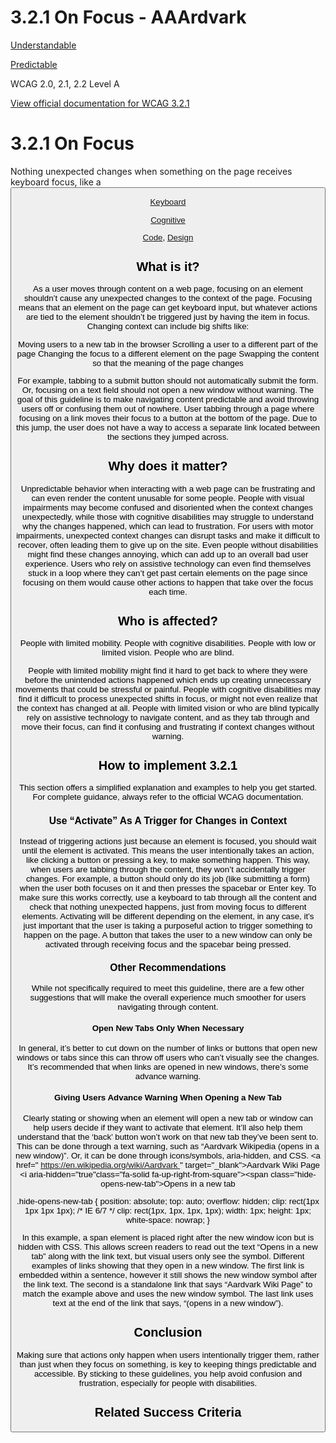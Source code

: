 # 3.2.1 On Focus - AAArdvark

[Understandable](https://aaardvarkaccessibility.com/wcag-principle/understandable/)

[Predictable](https://aaardvarkaccessibility.com/wcag-guideline/predictable/)

WCAG 2.0, 2.1, 2.2
Level A

[View official documentation for WCAG 3.2.1](https://www.w3.org/WAI/WCAG22/Understanding/on-focus.html)

# 3.2.1 On Focus

Nothing unexpected changes when something on the page receives keyboard focus, like a <button>

[Keyboard](https://aaardvarkaccessibility.com/wcag-theme/keyboard/) 

 

[Cognitive](https://aaardvarkaccessibility.com/wcag-disability/cognitive/) 

 

[Code](https://aaardvarkaccessibility.com/wcag-responsibility/code/), [Design](https://aaardvarkaccessibility.com/wcag-responsibility/design/) 

## What is it?

As a user moves through content on a web page, focusing on an element shouldn’t cause any unexpected changes to the context of the page. Focusing means that an element on the page can get keyboard input, but whatever actions are tied to the element shouldn’t be triggered just by having the item in focus.
Changing context can include big shifts like:

Moving users to a new tab in the browser
Scrolling a user to a different part of the page
Changing the focus to a different element on the page
Swapping the content so that the meaning of the page changes

For example, tabbing to a submit button should not automatically submit the form. Or, focusing on a text field should not open a new window without warning.
The goal of this guideline is to make navigating content predictable and avoid throwing users off or confusing them out of nowhere.
User tabbing through a page where focusing on a link moves their focus to a button at the bottom of the page. Due to this jump, the user does not have a way to access a separate link located between the sections they jumped across.

## Why does it matter?

Unpredictable behavior when interacting with a web page can be frustrating and can even render the content unusable for some people.
People with visual impairments may become confused and disoriented when the context changes unexpectedly, while those with cognitive disabilities may struggle to understand why the changes happened, which can lead to frustration.
For users with motor impairments, unexpected context changes can disrupt tasks and make it difficult to recover, often leading them to give up on the site. Even people without disabilities might find these changes annoying, which can add up to an overall bad user experience.
Users who rely on assistive technology can even find themselves stuck in a loop where they can’t get past certain elements on the page since focusing on them would cause other actions to happen that take over the focus each time.

## Who is affected?

People with limited mobility. People with cognitive disabilities. People with low or limited vision. People who are blind.

People with limited mobility might find it hard to get back to where they were before the unintended actions happened which ends up creating unnecessary movements that could be stressful or painful.
People with cognitive disabilities may find it difficult to process unexpected shifts in focus, or might not even realize that the context has changed at all.
People with limited vision or who are blind typically rely on assistive technology to navigate content, and as they tab through and move their focus, can find it confusing and frustrating if context changes without warning.

## How to implement 3.2.1

This section offers a simplified explanation and examples to help you get started. For complete guidance, always refer to the official WCAG documentation.

### Use “Activate” As A Trigger for Changes in Context

Instead of triggering actions just because an element is focused, you should wait until the element is activated. This means the user intentionally takes an action, like clicking a button or pressing a key, to make something happen. This way, when users are tabbing through the content, they won’t accidentally trigger changes.
For example, a button should only do its job (like submitting a form) when the user both focuses on it and then presses the spacebar or Enter key.
To make sure this works correctly, use a keyboard to tab through all the content and check that nothing unexpected happens, just from moving focus to different elements.
Activating will be different depending on the element, in any case, it’s just important that the user is taking a purposeful action to trigger something to happen on the page.
A button that takes the user to a new window can only be activated through receiving focus and the spacebar being pressed.
### Other Recommendations

While not specifically required to meet this guideline, there are a few other suggestions that will make the overall experience much smoother for users navigating through content.
#### Open New Tabs Only When Necessary

In general, it’s better to cut down on the number of links or buttons that open new windows or tabs since this can throw off users who can’t visually see the changes. It’s recommended that when links are opened in new windows, there’s some advance warning.
#### Giving Users Advance Warning When Opening a New Tab

Clearly stating or showing when an element will open a new tab or window can help users decide if they want to activate that element. It’ll also help them understand that the ‘back’ button won’t work on that new tab they’ve been sent to.
This can be done through a text warning, such as “Aardvark Wikipedia (opens in a new window)”. Or, it can be done through icons/symbols, aria-hidden, and CSS.
<a href=" <a href="https://en.wikipedia.org/wiki/Aardvark">https://en.wikipedia.org/wiki/Aardvark </a>" target="_blank">Aardvark Wiki Page <i aria-hidden="true"class="fa-solid fa-up-right-from-square"></i><span class="hide-opens-new-tab">Opens in a new tab</span></a>

.hide-opens-new-tab {
position: absolute;
top: auto;
overflow: hidden;
clip: rect(1px 1px 1px 1px); /* IE 6/7 */
clip: rect(1px, 1px, 1px, 1px);
width: 1px;
height: 1px;
white-space: nowrap;
}

In this example, a span element is placed right after the new window icon but is hidden with CSS. This allows screen readers to read out the text “Opens in a new tab” along with the link text, but visual users only see the symbol.
Different examples of links showing that they open in a new window. The first link is embedded within a sentence, however it still shows the new window symbol after the link text. The second is a standalone link that says “Aardvark Wiki Page” to match the example above and uses the new window symbol. The last link uses text at the end of the link that says, “(opens in a new window”).

## Conclusion

Making sure that actions only happen when users intentionally trigger them, rather than just when they focus on something, is key to keeping things predictable and accessible. By sticking to these guidelines, you help avoid confusion and frustration, especially for people with disabilities.

## Related Success Criteria

